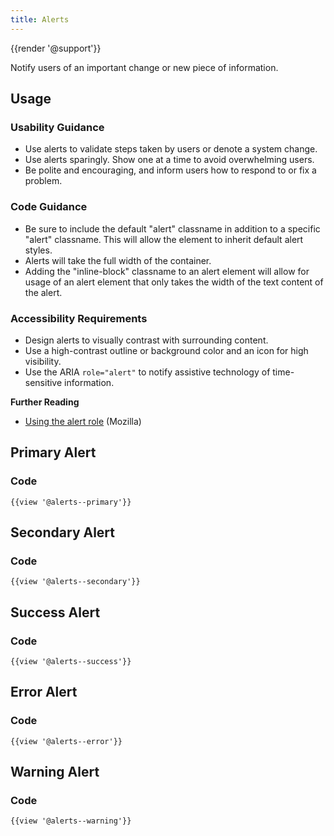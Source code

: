 ```yaml
---
title: Alerts
---
```

{{render '@support'}}

Notify users of an important change or new piece of information.

## **Usage**

### **Usability Guidance**

* Use alerts to validate steps taken by users or denote a system change.
* Use alerts sparingly. Show one at a time to avoid overwhelming users.
* Be polite and encouraging, and inform users how to respond to or fix a problem.

### **Code Guidance**

* Be sure to include the default "alert" classname in addition to a specific "alert" classname. This will allow the element to inherit default alert styles.
* Alerts will take the full width of the container.
* Adding the "inline-block" classname to an alert element will allow for usage of an alert element that only takes the width of the text content of the alert.

### **Accessibility Requirements**

* Design alerts to visually contrast with surrounding content.
* Use a high-contrast outline or background color and an icon for high visibility.
* Use the ARIA `role="alert"` to notify assistive technology of time-sensitive information.

**Further Reading**

* [Using the alert role](https://developer.mozilla.org/en-US/docs/Web/Accessibility/ARIA/ARIA_Techniques/Using_the_alert_role) (Mozilla)

## **Primary Alert**


### **Code**

```
{{view '@alerts--primary'}}
```

## **Secondary Alert**

### **Code**

```
{{view '@alerts--secondary'}}
```

## **Success Alert**

### **Code**

```
{{view '@alerts--success'}}
```

## **Error Alert**

### **Code**

```
{{view '@alerts--error'}}
```

## **Warning Alert**

### **Code**

```
{{view '@alerts--warning'}}
```
